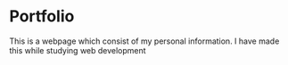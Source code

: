 # Portfolio
This is a webpage which consist of my personal information. I have made this while studying web development
